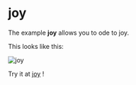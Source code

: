 # joy

The example **joy** allows you to ode to joy.

This looks like this:

 ![joy](/img/examples/joy.png) 

Try it at <a href='/../automation/loadexample/joy' target='_blank'>joy</a> !



